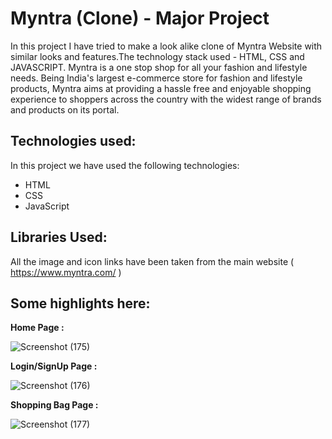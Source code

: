# Myntra (Clone) - Major Project

In this project I have tried to make a look alike clone of Myntra Website with similar looks and features.The technology stack used - HTML, CSS and JAVASCRIPT.
Myntra is a one stop shop for all your fashion and lifestyle needs. Being India's largest e-commerce store for fashion and lifestyle products, Myntra aims at providing a hassle free and enjoyable shopping experience to shoppers across the country with the widest range of brands and products on its portal. 

## Technologies used:

In this project we have used the following technologies:

- HTML
- CSS
- JavaScript

## Libraries Used:

All the image and icon links have been taken from the main website ( https://www.myntra.com/ )

## Some highlights here:

**Home Page :**

 ![Screenshot (175)](https://github.com/YuvrajNarayanMishra/MyntraClone_MajorProject/assets/99082388/11da6eba-5720-4e52-92fa-db693f5b3596)


**Login/SignUp Page :**

![Screenshot (176)](https://github.com/YuvrajNarayanMishra/MyntraClone_MajorProject/assets/99082388/58d16021-8473-4886-b0e8-5274e9d6e873) 


**Shopping Bag Page :**

![Screenshot (177)](https://github.com/YuvrajNarayanMishra/MyntraClone_MajorProject/assets/99082388/7750ab70-fdc5-4096-b7f9-becb8f56ef95)
